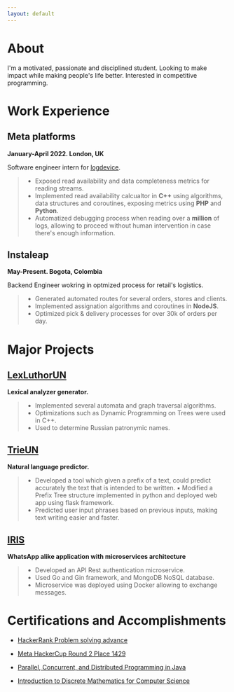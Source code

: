 ```yaml
---
layout: default
---
```


# About

I'm a motivated, passionate and disciplined student. Looking to make impact while making people's life better. Interested in competitive programming.

# Work Experience

## **Meta platforms**

**January-April 2022. London, UK**

Software engineer intern for [logdevice](https://engineering.fb.com/2017/08/31/core-data/logdevice-a-distributed-data-store-for-logs/).

>  - Exposed read availability and data completeness metrics for reading streams.
> - Implemented read availability calcualtor in **C++** using algorithms, data structures and coroutines, exposing metrics using **PHP** and **Python**.
> - Automatized debugging process when reading over a **million** of logs, allowing to proceed without human intervention in case there's enough information.

## Instaleap

**May-Present. Bogota, Colombia**

Backend Engineer wokring in optmized process for retail's logistics.

> - Generated automated routes for several orders, stores and clients.
> - Implemented assignation algorithms and coroutines in **NodeJS**.
> - Optimized pick & delivery processes for over 30k of orders per day.

# Major Projects

## [LexLuthorUN](https://github.com/UNALanturing/LexLuthorUNcpp)
**Lexical analyzer generator.**
> - Implemented several automata and graph traversal algorithms.
> - Optimizations such as Dynamic Programming on Trees were used in C++.
> - Used to determine Russian patronymic names.

## [TrieUN](https://github.com/JhersonMedina/modified-trie)
**Natural language predictor.**
> - Developed a tool which given a prefix of a text, could predict accurately the text that is intended to be written. ▪ Modified a Prefix Tree structure implemented in python and deployed web app using flask framework.
> - Predicted user input phrases based on previous inputs, making text writing easier and faster.

## [IRIS](https://github.com/Iris-AS-2021-02/Auth_ms)
**WhatsApp alike application with microservices architecture**
> - Developed an API Rest authentication microservice.
> - Used Go and Gin framework, and MongoDB NoSQL database.
> - Microservice was deployed using Docker allowing to exchange messages.

# Certifications and Accomplishments


- [HackerRank Problem solving advance](https://www.hackerrank.com/certificates/0220e9ea732c)

- [Meta HackerCup Round 2 Place 1429](https://www.facebook.com/codingcompetitions/hacker-cup/2022/certificate/847434305766074)

- [Parallel, Concurrent, and Distributed Programming in Java](https://www.coursera.org/account/accomplishments/specialization/certificate/LWLAGNFVVPVV)

- [Introduction to Discrete Mathematics for Computer Science](https://www.coursera.org/account/accomplishments/specialization/certificate/36BKQR33QSJN)
